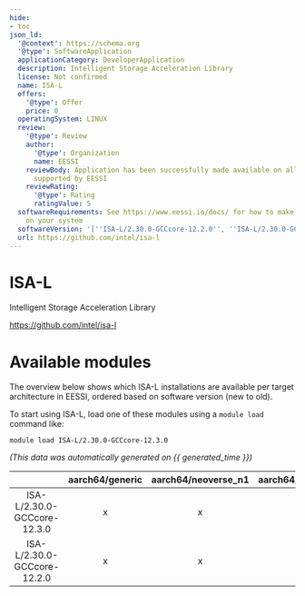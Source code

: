 ```yaml
---
hide:
- toc
json_ld:
  '@context': https://schema.org
  '@type': SoftwareApplication
  applicationCategory: DeveloperApplication
  description: Intelligent Storage Acceleration Library
  license: Not confirmed
  name: ISA-L
  offers:
    '@type': Offer
    price: 0
  operatingSystem: LINUX
  review:
    '@type': Review
    author:
      '@type': Organization
      name: EESSI
    reviewBody: Application has been successfully made available on all architectures
      supported by EESSI
    reviewRating:
      '@type': Rating
      ratingValue: 5
  softwareRequirements: See https://www.eessi.io/docs/ for how to make EESSI available
    on your system
  softwareVersion: '[''ISA-L/2.30.0-GCCcore-12.2.0'', ''ISA-L/2.30.0-GCCcore-12.3.0'']'
  url: https://github.com/intel/isa-l
---
```


ISA-L
=====


Intelligent Storage Acceleration Library

https://github.com/intel/isa-l
# Available modules


The overview below shows which ISA-L installations are available per target architecture in EESSI, ordered based on software version (new to old).

To start using ISA-L, load one of these modules using a `module load` command like:

```shell
module load ISA-L/2.30.0-GCCcore-12.3.0
```

*(This data was automatically generated on {{ generated_time }})*  

| |aarch64/generic|aarch64/neoverse_n1|aarch64/neoverse_v1|x86_64/generic|x86_64/amd/zen2|x86_64/amd/zen3|x86_64/amd/zen4|x86_64/intel/haswell|x86_64/intel/skylake_avx512|
| :---: | :---: | :---: | :---: | :---: | :---: | :---: | :---: | :---: | :---: |
|ISA-L/2.30.0-GCCcore-12.3.0|x|x|x|x|x|x|x|x|x|
|ISA-L/2.30.0-GCCcore-12.2.0|x|x|x|x|x|x|x|x|x|
